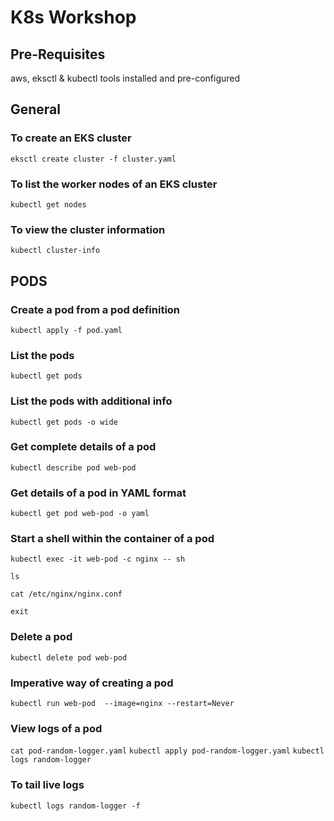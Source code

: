 # K8s Workshop
## Pre-Requisites
aws, eksctl & kubectl tools installed and pre-configured
## General
### To create an EKS cluster
```eksctl create cluster -f cluster.yaml```
### To list the worker nodes of an EKS cluster
```kubectl get nodes```
### To view the cluster information
```kubectl cluster-info```
## PODS
### Create a pod from a pod definition
```kubectl apply -f pod.yaml```
### List the pods
```kubectl get pods```
### List the pods with additional info
```kubectl get pods -o wide```
### Get complete details of a pod
```kubectl describe pod web-pod```
### Get details of a pod in YAML format
```kubectl get pod web-pod -o yaml```
### Start a shell within the container of a pod
```kubectl exec -it web-pod -c nginx -- sh```

```ls```

```cat /etc/nginx/nginx.conf```

```exit```


### Delete a pod
```kubectl delete pod web-pod```
### Imperative way of creating a pod
```kubectl run web-pod  --image=nginx --restart=Never```
### View logs of a pod
```cat pod-random-logger.yaml```
```kubectl apply pod-random-logger.yaml```
```kubectl logs random-logger```
### To tail live logs
```kubectl logs random-logger -f```
